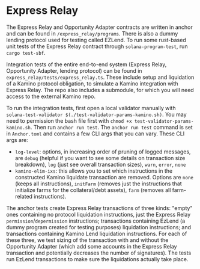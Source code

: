 # Express Relay

The Express Relay and Opportunity Adapter contracts are written in anchor and can be found in `/express_relay/programs`. There is also a dummy lending protocol used for testing called EZLend. To run some rust-based unit tests of the Express Relay contract through `solana-program-test`, run `cargo test-sbf`.

Integration tests of the entire end-to-end system (Express Relay, Opportunity Adapter, lending protocol) can be found in `express_relay/tests/express_relay.ts`. These include setup and liquidation of a Kamino protocol obligation, to simulate a Kamino integration with Express Relay. The repo also includes a submodule, for which you will need access to the external Kamino repo.

To run the integration tests, first open a local validator manually with `solana-test-validator $(./test-validator-params-kamino.sh)`. You may need to permission the bash file first with `chmod +x test-validator-params-kamino.sh`. Then run `anchor run test`. The `anchor run test` command is set in `Anchor.toml` and contains a few CLI args that you can vary. These CLI args are:

- `log-level`: options, in increasing order of pruning of logged messages, are `debug` (helpful if you want to see some details on transaction size breakdown), `log` (just see overall transaction sizes), `warn`, `error`, `none`
- `kamino-elim-ixs`: this allows you to set which instructions in the constructed Kamino liquidate transaction are removed. Options are `none` (keeps all instructions), `initFarm` (removes just the instructions that initialize farms for the collateral/debt assets), `farm` (removes all farm-related instructions).

The anchor tests create Express Relay transactions of three kinds: "empty" ones containing no protocol liquidation instructions, just the Express Relay `permission`/`depermission` instructions; transactions containing EzLend (a dummy program created for testing purposes) liquidation instructions; and transactions containing Kamino Lend liquidation instructions. For each of these three, we test sizing of the transaction with and without the Opportunity Adapter (which add some accounts in the Express Relay transaction and potentially decreases the number of signatures). The tests run EzLend transactions to make sure the liquidations actually take place.
